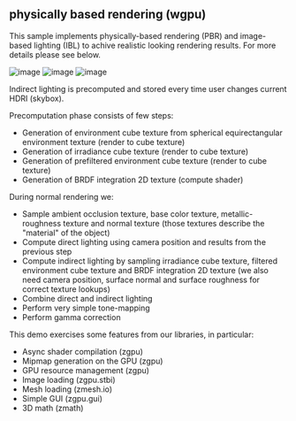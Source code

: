 ## physically based rendering (wgpu)

This sample implements physically-based rendering (PBR) and image-based lighting (IBL) to achive realistic looking rendering results. For more details please see below.

![image](screenshot0.jpg)
![image](screenshot1.jpg)
![image](screenshot2.jpg)

Indirect lighting is precomputed and stored every time user changes current HDRI (skybox).

Precomputation phase consists of few steps:
* Generation of environment cube texture from spherical equirectangular environment texture (render to cube texture)
* Generation of irradiance cube texture (render to cube texture)
* Generation of prefiltered environment cube texture (render to cube texture)
* Generation of BRDF integration 2D texture (compute shader)

During normal rendering we:
* Sample ambient occlusion texture, base color texture, metallic-roughness texture and normal texture (those textures describe the "material" of the object)
* Compute direct lighting using camera position and results from the previous step
* Compute indirect lighting by sampling irradiance cube texture, filtered environment cube texture and BRDF integration 2D texture (we also need camera position, surface normal and surface roughness for correct texture lookups)
* Combine direct and indirect lighting
* Perform very simple tone-mapping
* Perform gamma correction

This demo exercises some features from our libraries, in particular:
* Async shader compilation (zgpu)
* Mipmap generation on the GPU (zgpu)
* GPU resource management (zgpu)
* Image loading (zgpu.stbi)
* Mesh loading (zmesh.io)
* Simple GUI (zgpu.gui)
* 3D math (zmath)
